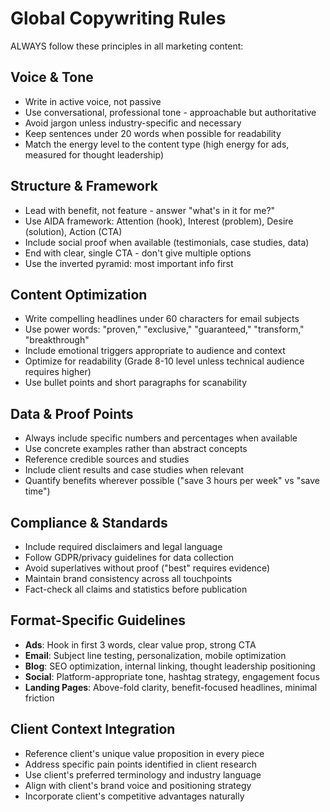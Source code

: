 # Global Copywriting Rules

ALWAYS follow these principles in all marketing content:

## Voice & Tone
- Write in active voice, not passive
- Use conversational, professional tone - approachable but authoritative
- Avoid jargon unless industry-specific and necessary
- Keep sentences under 20 words when possible for readability
- Match the energy level to the content type (high energy for ads, measured for thought leadership)

## Structure & Framework
- Lead with benefit, not feature - answer "what's in it for me?"
- Use AIDA framework: Attention (hook), Interest (problem), Desire (solution), Action (CTA)
- Include social proof when available (testimonials, case studies, data)
- End with clear, single CTA - don't give multiple options
- Use the inverted pyramid: most important info first

## Content Optimization
- Write compelling headlines under 60 characters for email subjects
- Use power words: "proven," "exclusive," "guaranteed," "transform," "breakthrough"
- Include emotional triggers appropriate to audience and context
- Optimize for readability (Grade 8-10 level unless technical audience requires higher)
- Use bullet points and short paragraphs for scanability

## Data & Proof Points
- Always include specific numbers and percentages when available
- Use concrete examples rather than abstract concepts
- Reference credible sources and studies
- Include client results and case studies when relevant
- Quantify benefits wherever possible ("save 3 hours per week" vs "save time")

## Compliance & Standards
- Include required disclaimers and legal language
- Follow GDPR/privacy guidelines for data collection
- Avoid superlatives without proof ("best" requires evidence)
- Maintain brand consistency across all touchpoints
- Fact-check all claims and statistics before publication

## Format-Specific Guidelines
- **Ads**: Hook in first 3 words, clear value prop, strong CTA
- **Email**: Subject line testing, personalization, mobile optimization
- **Blog**: SEO optimization, internal linking, thought leadership positioning
- **Social**: Platform-appropriate tone, hashtag strategy, engagement focus
- **Landing Pages**: Above-fold clarity, benefit-focused headlines, minimal friction

## Client Context Integration
- Reference client's unique value proposition in every piece
- Address specific pain points identified in client research
- Use client's preferred terminology and industry language
- Align with client's brand voice and positioning strategy
- Incorporate client's competitive advantages naturally